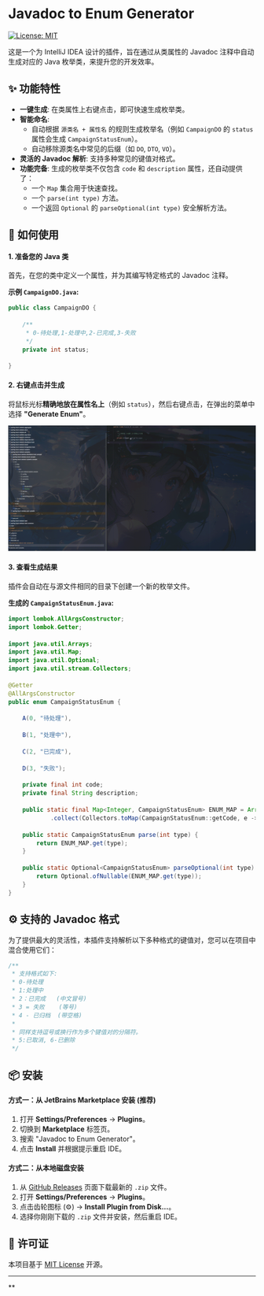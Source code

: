 # Javadoc to Enum Generator

[![License: MIT](https://img.shields.io/badge/License-MIT-yellow.svg)](https://opensource.org/licenses/MIT)

这是一个为 IntelliJ IDEA 设计的插件，旨在通过从类属性的 Javadoc 注释中自动生成对应的 Java 枚举类，来提升您的开发效率。

## ✨ 功能特性

* **一键生成**: 在类属性上右键点击，即可快速生成枚举类。
* **智能命名**:
    * 自动根据 `源类名 + 属性名` 的规则生成枚举名（例如 `CampaignDO` 的 `status` 属性会生成 `CampaignStatusEnum`）。
    * 自动移除源类名中常见的后缀（如 `DO`, `DTO`, `VO`）。
* **灵活的 Javadoc 解析**: 支持多种常见的键值对格式。
* **功能完备**: 生成的枚举类不仅包含 `code` 和 `description` 属性，还自动提供了：
    * 一个 `Map` 集合用于快速查找。
    * 一个 `parse(int type)` 方法。
    * 一个返回 `Optional` 的 `parseOptional(int type)` 安全解析方法。

## 🚀 如何使用

#### 1. 准备您的 Java 类

首先，在您的类中定义一个属性，并为其编写特定格式的 Javadoc 注释。

**示例 `CampaignDO.java`:**
```java
public class CampaignDO {

    /**
     * 0-待处理,1-处理中,2-已完成,3-失败
     */
    private int status;

}
```

#### 2. 右键点击并生成

将鼠标光标**精确地放在属性名上**（例如 `status`），然后右键点击，在弹出的菜单中选择 **"Generate Enum"**。

![use-effect.gif](doc/use-effect.gif)


#### 3. 查看生成结果

插件会自动在与源文件相同的目录下创建一个新的枚举文件。

**生成的 `CampaignStatusEnum.java`:**
```java
import lombok.AllArgsConstructor;
import lombok.Getter;

import java.util.Arrays;
import java.util.Map;
import java.util.Optional;
import java.util.stream.Collectors;

@Getter
@AllArgsConstructor
public enum CampaignStatusEnum {

    A(0, "待处理"),

    B(1, "处理中"),

    C(2, "已完成"),
    
    D(3, "失败");

    private final int code;
    private final String description;

    public static final Map<Integer, CampaignStatusEnum> ENUM_MAP = Arrays.stream(CampaignStatusEnum.values())
            .collect(Collectors.toMap(CampaignStatusEnum::getCode, e -> e));

    public static CampaignStatusEnum parse(int type) {
        return ENUM_MAP.get(type);
    }

    public static Optional<CampaignStatusEnum> parseOptional(int type) {
        return Optional.ofNullable(ENUM_MAP.get(type));
    }
}
```

## ⚙️ 支持的 Javadoc 格式

为了提供最大的灵活性，本插件支持解析以下多种格式的键值对，您可以在项目中混合使用它们：

```java
/**
 * 支持格式如下:
 * 0-待处理
 * 1:处理中
 * 2：已完成   (中文冒号)
 * 3 = 失败    (等号)
 * 4 - 已归档  (带空格)
 *
 * 同样支持逗号或换行作为多个键值对的分隔符。
 * 5:已取消, 6-已删除
 */
```

## 📦 安装

#### 方式一：从 JetBrains Marketplace 安装 (推荐)

1.  打开 **Settings/Preferences** -> **Plugins**。
2.  切换到 **Marketplace** 标签页。
3.  搜索 "Javadoc to Enum Generator"。
4.  点击 **Install** 并根据提示重启 IDE。

#### 方式二：从本地磁盘安装

1.  从 [GitHub Releases]() 页面下载最新的 `.zip` 文件。
2.  打开 **Settings/Preferences** -> **Plugins**。
3.  点击齿轮图标 (⚙️) -> **Install Plugin from Disk...**。
4.  选择你刚刚下载的 `.zip` 文件并安装，然后重启 IDE。

## 📄 许可证

本项目基于 [MIT License](LICENSE) 开源。

---
**